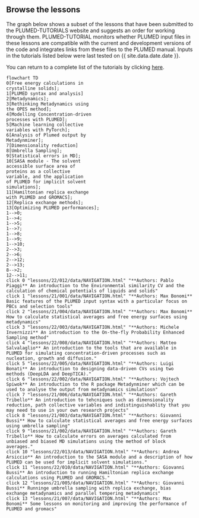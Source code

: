 
Browse the lessons
------------------------

The graph below shows a subset of the lessons that have been submitted to the PLUMED-TUTORIALS website and suggests an order for working through them. PLUMED-TUTORIAL monitors whether PLUMED input files in these lessons are compatible with the current and development versions of the code and integrates links from these files to the PLUMED manual.  Inputs in the tutorials listed below were last tested on {{ site.data.date.date }}.
   
   You can return to a complete list of the tutorials by clicking [here](browse.md).

```mermaid   
flowchart TD
0[Free energy calculations in
crystalline solids];
1[PLUMED syntax and analysis]
2[Metadynamics];
3[Rethinking Metadynamics using
the OPES method];
4[Modelling Concentration-driven
processes with PLUMED];
5[Machine learning collective
variables with PyTorch];
6[Analysis of Plumed output by
Metadynminer];
7[Dimensionality reduction]
8[Umbrella Sampling];
9[Statistical errors in MD];
10[SASA module - The solvent
accessible surface area of
proteins as a collective
variable, and the application
of PLUMED for implicit solvent
simulations];
11[Hamiltonian replica exchange
with PLUMED and GROMACS];
12[Replica exchange methods];
13[Optimizing PLUMED performances];
1-->0;
1-->4;
1-->5;
1-->7;
1-->8;
1-->9;
1-->10;
2-->3;
2-->6;
2-->12;
2-->13;
8-->2;
12-->11;
click 0 "lessons/22/012/data/NAVIGATION.html" "**Authors: Pablo Piaggi** An introduction to the Environmental similarity CV and the calculation of chemical potentials of liquids and solids"
click 1 "lessons/21/001/data/NAVIGATION.html" "**Authors: Max Bonomi** Basic features of the PLUMED input syntax with a particular focus on PBCs and selection tools"
click 2 "lessons/21/004/data/NAVIGATION.html" "**Authors: Max Bonomi** How to calculate statistical averages and free energy surfaces using metadynamics"
click 3 "lessons/22/003/data/NAVIGATION.html" "**Authors: Michele Invernizzi** An introduction to the On-the-fly Probability Enhanced Sampling method"
click 4 "lessons/22/008/data/NAVIGATION.html" "**Authors: Matteo Salvalaglio** An introduction to the tools that are available in PLUMED for simulating concentration-driven processes such as nucleation, growth and diffusion."
click 5 "lessons/22/005/data/NAVIGATION.html" "**Authors: Luigi Bonati** An introduction to designing data-driven CVs using two methods (DeepLDA and DeepTICA)."
click 6 "lessons/22/002/data/NAVIGATION.html" "**Authors: Vojtech Spiwok** An introduction to the R package Metadynminer which can be used to analyse the output from metadynamics simulatiosn"
click 7 "lessons/21/006/data/NAVIGATION.html" "**Authors: Gareth Tribello** An introduction to tehcniques such as dimensionality reduction, path collective variables and indistinguishablity that you may need to use in your own research projects"
click 8 "lessons/21/003/data/NAVIGATION.html" "**Authors: Giovanni Bussi** How to calculate statistical averages and free energy surfaces using umbrella sampling"
click 9 "lessons/21/002/data/NAVIGATION.html" "**Authors: Gareth Tribello** How to calculate errors on averages calculated from unbiased and biased MD simulations using the method of block averages."
click 10 "lessons/22/013/data/NAVIGATION.html" "**Authors: Andrea Arsiccio** An introduction to the SASA module and a description of how PLUMED can be used for implicit solvent simulations."
click 11 "lessons/22/010/data/NAVIGATION.html" "**Authors: Giovanni Bussi** An introduction to running Hamiltonian replica exchange calculations using PLUMED and GROMACS."
click 12 "lessons/21/005/data/NAVIGATION.html" "**Authors: Giovanni Bussi** Runninge umbrella sampling with replica exchange, bias exchange metadynamics and parallel tempering metadynamics"
click 13 "lessons/21/007/data/NAVIGATION.html" "**Authors: Max Bonomi** Some lessons on monitoring and improving the performance of PLUMED and gromacs"
```
